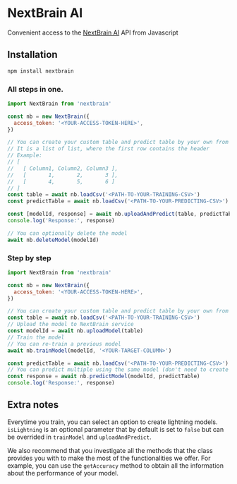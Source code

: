 # NextBrain AI
Convenient access to the [NextBrain AI](https://nextbrain.ai) API from Javascript

## Installation
```bash
npm install nextbrain
```

### All steps in one.
```javascript
import NextBrain from 'nextbrain'

const nb = new NextBrain({
  access_token: '<YOUR-ACCESS-TOKEN-HERE>',
})

// You can create your custom table and predict table by your own from any source
// It is a list of list, where the first row contains the header
// Example:
// [
//   [ Column1, Column2, Column3 ],
//   [       1,       2,       3 ],
//   [       4,       5,       6 ]
// ]
const table = await nb.loadCsv('<PATH-TO-YOUR-TRAINING-CSV>')
const predictTable = await nb.loadCsv('<PATH-TO-YOUR-PREDICTING-CSV>')

const [modelId, response] = await nb.uploadAndPredict(table, predictTable, '<YOUR-TARGET-COLUMN>')
console.log('Response:', response)

// You can optionally delete the model
await nb.deleteModel(modelId)
```

### Step by step
```javascript
import NextBrain from 'nextbrain'

const nb = new NextBrain({
  access_token: '<YOUR-ACCESS-TOKEN-HERE>',
})

// You can create your custom table and predict table by your own from any source
const table = await nb.loadCsv('<PATH-TO-YOUR-TRAINING-CSV>')
// Upload the model to NextBrain service
const modelId = await nb.uploadModel(table)
// Train the model
// You can re-train a previous model
await nb.trainModel(modelId, '<YOUR-TARGET-COLUMN>')

const predictTable = await nb.loadCsv('<PATH-TO-YOUR-PREDICTING-CSV>')
// You can predict multiple using the same model (don't need to create a new model each time)
const response = await nb.predictModel(modelId, predictTable)
console.log('Response:', response)
```

## Extra notes

Everytime you train, you can select an option to create lightning models. `isLightning` is an optional parameter that by default is set to `false` but can be overrided in `trainModel` and `uploadAndPredict`.

We also recommend that you investigate all the methods that the class provides you with to make the most of the functionalities we offer. For example, you can use the `getAccuracy` method to obtain all the information about the performance of your model.
